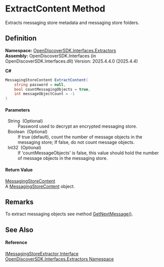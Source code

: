 # ExtractContent Method


Extracts messaging store metadata and messaging store folders.



## Definition
**Namespace:** <a href="66cb506c-7b83-62d0-4a83-d345a647f76a">OpenDiscoverSDK.Interfaces.Extractors</a>  
**Assembly:** OpenDiscoverSDK.Interfaces (in OpenDiscoverSDK.Interfaces.dll) Version: 2025.4.4.0 (2025.4.4)

**C#**
``` C#
MessagingStoreContent ExtractContent(
	string password = null,
	bool countMessagingObjects = true,
	int messageObjectCount = -1
)
```



#### Parameters
<dl><dt>  String  (Optional)</dt><dd>Password used to decrypt an encrypted messaging store.</dd><dt>  Boolean  (Optional)</dt><dd>If true (default), count the number of message objects in the messaging store; If false, do not count message objects.</dd><dt>  Int32  (Optional)</dt><dd>If 'countMessageObjects' is false, this value should hold the number of message objects in the messaging store.</dd></dl>

#### Return Value
<a href="031c7a50-3d2b-3875-370a-c8521a3f1792">MessagingStoreContent</a>  
A <a href="031c7a50-3d2b-3875-370a-c8521a3f1792">MessagingStoreContent</a> object.

## Remarks
To extract messaging objects see method <a href="b61a7ea6-e791-2e59-7041-57eaa2dbdccb">GetNextMessage()</a>.

## See Also


#### Reference
<a href="44f8dfed-f210-8688-535c-bd96015b543b">IMessagingStoreExtractor Interface</a>  
<a href="66cb506c-7b83-62d0-4a83-d345a647f76a">OpenDiscoverSDK.Interfaces.Extractors Namespace</a>  
